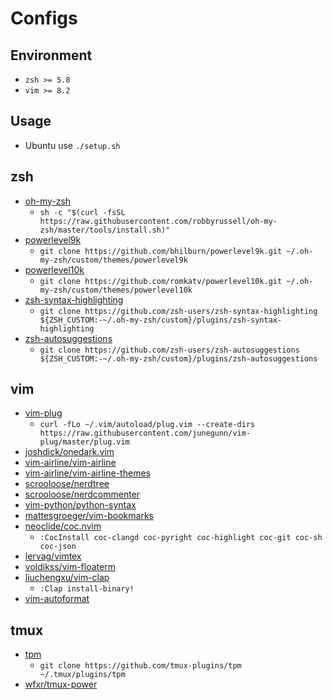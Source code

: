 # Configs

## Environment
- `zsh >= 5.8`
- `vim >= 8.2`

## Usage
- Ubuntu use `./setup.sh`

## zsh
- [oh-my-zsh](https://github.com/ohmyzsh/ohmyzsh)
    - `sh -c "$(curl -fsSL https://raw.githubusercontent.com/robbyrussell/oh-my-zsh/master/tools/install.sh)"`
- [powerlevel9k](https://github.com/Powerlevel9k/powerlevel9k)
    - `git clone https://github.com/bhilburn/powerlevel9k.git ~/.oh-my-zsh/custom/themes/powerlevel9k`
- [powerlevel10k](https://github.com/romkatv/powerlevel10k)
    - `git clone https://github.com/romkatv/powerlevel10k.git ~/.oh-my-zsh/custom/themes/powerlevel10k`
- [zsh-syntax-highlighting](https://github.com/zsh-users/zsh-syntax-highlighting)
    - `git clone https://github.com/zsh-users/zsh-syntax-highlighting ${ZSH_CUSTOM:-~/.oh-my-zsh/custom}/plugins/zsh-syntax-highlighting`
- [zsh-autosuggestions](https://github.com/zsh-users/zsh-autosuggestions)
    - `git clone https://github.com/zsh-users/zsh-autosuggestions ${ZSH_CUSTOM:-~/.oh-my-zsh/custom}/plugins/zsh-autosuggestions`

## vim
- [vim-plug](https://github.com/junegunn/vim-plug)
    - `curl -fLo ~/.vim/autoload/plug.vim --create-dirs https://raw.githubusercontent.com/junegunn/vim-plug/master/plug.vim`
- [joshdick/onedark.vim](https://github.com/joshdick/onedark.vim)
- [vim-airline/vim-airline](https://github.com/vim-airline/vim-airline)
- [vim-airline/vim-airline-themes](https://github.com/vim-airline/vim-airline-themes#vim-airline-themes--)
- [scrooloose/nerdtree](https://github.com/preservim/nerdtree)
- [scrooloose/nerdcommenter](https://github.com/preservim/nerdcommenter)
- [vim-python/python-syntax](https://github.com/vim-python/python-syntax)
- [mattesgroeger/vim-bookmarks](https://github.com/mattesgroeger/vim-bookmarks)
- [neoclide/coc.nvim](https://github.com/neoclide/coc.nvim)
    - `:CocInstall coc-clangd coc-pyright coc-highlight coc-git coc-sh coc-json`
- [lervag/vimtex](https://github.com/lervag/vimtex)
- [voldikss/vim-floaterm](https://github.com/voldikss/vim-floaterm)
- [liuchengxu/vim-clap](https://github.com/liuchengxu/vim-clap)
    - `:Clap install-binary!`
- [vim-autoformat](https://github.com/Chiel92/vim-autoformat)

## tmux
- [tpm](https://github.com/tmux-plugins/tpm)
    - `git clone https://github.com/tmux-plugins/tpm ~/.tmux/plugins/tpm`
- [wfxr/tmux-power](https://github.com/wfxr/tmux-power)
